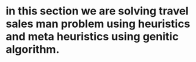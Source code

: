 # in this section we are solving travel sales man problem using heuristics and meta heuristics using genitic algorithm.
